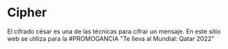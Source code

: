# Cipher
El cifrado césar es una de las técnicas  para cifrar un mensaje. En este sitio web se utiliza para la #PROMOGANCIA "Te lleva al Mundial: Qatar 2022"
